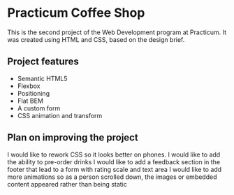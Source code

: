 # Practicum Coffee Shop

This is the second project of the Web Development program at Practicum. It was created using HTML and CSS, based on the design brief.

## Project features

- Semantic HTML5
- Flexbox
- Positioning
- Flat BEM
- A custom form
- CSS animation and transform

## Plan on improving the project

I would like to rework CSS so it looks better on phones.
I would like to add the ability to pre-order drinks 
I would like to add a feedback section in the footer that lead to a form with rating scale and text area
I would like to add more animations so as a person scrolled down, the images or embedded content appeared rather than being static
